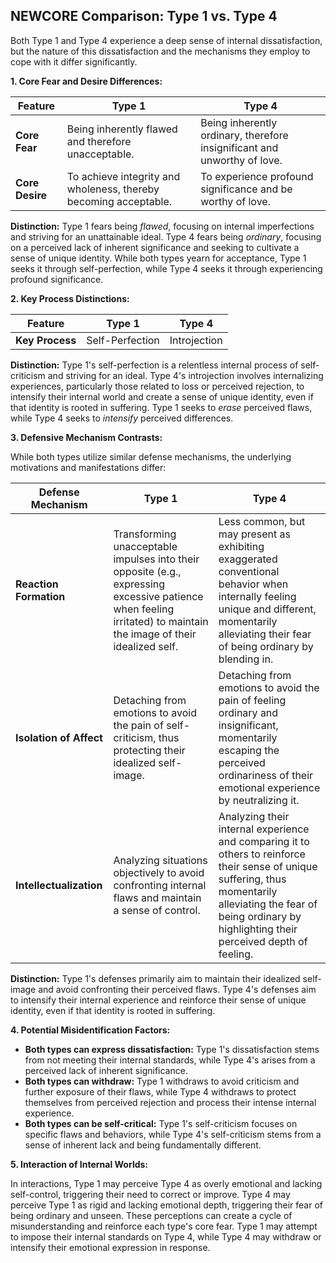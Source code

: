 ## NEWCORE Comparison: Type 1 vs. Type 4

Both Type 1 and Type 4 experience a deep sense of internal dissatisfaction, but the nature of this dissatisfaction and the mechanisms they employ to cope with it differ significantly.

**1. Core Fear and Desire Differences:**

| Feature | Type 1 | Type 4 |
|---|---|---|
| **Core Fear** | Being inherently flawed and therefore unacceptable. | Being inherently ordinary, therefore insignificant and unworthy of love. |
| **Core Desire** | To achieve integrity and wholeness, thereby becoming acceptable. | To experience profound significance and be worthy of love. |

**Distinction:** Type 1 fears being *flawed*, focusing on internal imperfections and striving for an unattainable ideal.  Type 4 fears being *ordinary*, focusing on a perceived lack of inherent significance and seeking to cultivate a sense of unique identity.  While both types yearn for acceptance, Type 1 seeks it through self-perfection, while Type 4 seeks it through experiencing profound significance.

**2. Key Process Distinctions:**

| Feature | Type 1 | Type 4 |
|---|---|---|
| **Key Process** | Self-Perfection | Introjection |

**Distinction:** Type 1's self-perfection is a relentless internal process of self-criticism and striving for an ideal.  Type 4's introjection involves internalizing experiences, particularly those related to loss or perceived rejection, to intensify their internal world and create a sense of unique identity, even if that identity is rooted in suffering.  Type 1 seeks to *erase* perceived flaws, while Type 4 seeks to *intensify* perceived differences.

**3. Defensive Mechanism Contrasts:**

While both types utilize similar defense mechanisms, the underlying motivations and manifestations differ:

| Defense Mechanism | Type 1 | Type 4 |
|---|---|---|
| **Reaction Formation** | Transforming unacceptable impulses into their opposite (e.g., expressing excessive patience when feeling irritated) to maintain the image of their idealized self. | Less common, but may present as exhibiting exaggerated conventional behavior when internally feeling unique and different, momentarily alleviating their fear of being ordinary by blending in. |
| **Isolation of Affect** | Detaching from emotions to avoid the pain of self-criticism, thus protecting their idealized self-image. | Detaching from emotions to avoid the pain of feeling ordinary and insignificant, momentarily escaping the perceived ordinariness of their emotional experience by neutralizing it. |
| **Intellectualization** | Analyzing situations objectively to avoid confronting internal flaws and maintain a sense of control. | Analyzing their internal experience and comparing it to others to reinforce their sense of unique suffering, thus momentarily alleviating the fear of being ordinary by highlighting their perceived depth of feeling. |


**Distinction:** Type 1's defenses primarily aim to maintain their idealized self-image and avoid confronting their perceived flaws. Type 4's defenses aim to intensify their internal experience and reinforce their sense of unique identity, even if that identity is rooted in suffering.

**4. Potential Misidentification Factors:**

* **Both types can express dissatisfaction:**  Type 1's dissatisfaction stems from not meeting their internal standards, while Type 4's arises from a perceived lack of inherent significance.
* **Both types can withdraw:** Type 1 withdraws to avoid criticism and further exposure of their flaws, while Type 4 withdraws to protect themselves from perceived rejection and process their intense internal experience.
* **Both types can be self-critical:** Type 1's self-criticism focuses on specific flaws and behaviors, while Type 4's self-criticism stems from a sense of inherent lack and being fundamentally different.

**5. Interaction of Internal Worlds:**

In interactions, Type 1 may perceive Type 4 as overly emotional and lacking self-control, triggering their need to correct or improve.  Type 4 may perceive Type 1 as rigid and lacking emotional depth, triggering their fear of being ordinary and unseen.  These perceptions can create a cycle of misunderstanding and reinforce each type's core fear.  Type 1 may attempt to impose their internal standards on Type 4, while Type 4 may withdraw or intensify their emotional expression in response.
